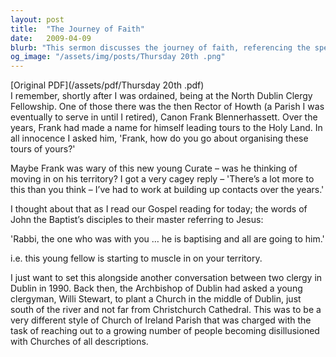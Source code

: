 ```yaml
---
layout: post
title:  "The Journey of Faith"
date:   2009-04-09
blurb: "This sermon discusses the journey of faith, referencing the speaker's personal experiences with fellow clergy and the challenges of organizing religious tours. It also touches on the theme of competition within the clergy, using the example of John the Baptist and Jesus. The sermon ends with a story about a unique church plant in Dublin, tasked with reaching out to those disillusioned with traditional churches."
og_image: "/assets/img/posts/Thursday 20th .png"
---
```

[Original PDF](/assets/pdf/Thursday 20th .pdf)    
I remember, shortly after I was ordained, being at the North Dublin Clergy Fellowship. One of those there was the then Rector of Howth (a Parish I was eventually to serve in until I retired), Canon Frank Blennerhassett. Over the years, Frank had made a name for himself leading tours to the Holy Land. In all innocence I asked him, 'Frank, how do you go about organising these tours of yours?'

Maybe Frank was wary of this new young Curate – was he thinking of moving in on his territory? I got a very cagey reply – 'There’s a lot more to this than you think – I’ve had to work at building up contacts over the years.'

I thought about that as I read our Gospel reading for today; the words of John the Baptist’s disciples to their master referring to Jesus:

'Rabbi, the one who was with you … he is baptising and all are going to him.'

i.e. this young fellow is starting to muscle in on your territory.

I just want to set this alongside another conversation between two clergy in Dublin in 1990. Back then, the Archbishop of Dublin had asked a young clergyman, Willi Stewart, to plant a Church in the middle of Dublin, just south of the river and not far from Christchurch Cathedral. This was to be a very different style of Church of Ireland Parish that was charged with the task of reaching out to a growing number of people becoming disillusioned with Churches of all descriptions.
